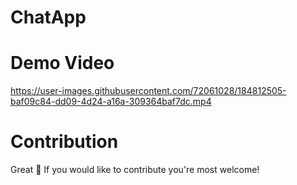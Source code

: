 # ChatApp

# Demo Video

https://user-images.githubusercontent.com/72061028/184812505-baf09c84-dd09-4d24-a16a-309364baf7dc.mp4

# Contribution

Great 🤩 If you would like to contribute you're most welcome!
